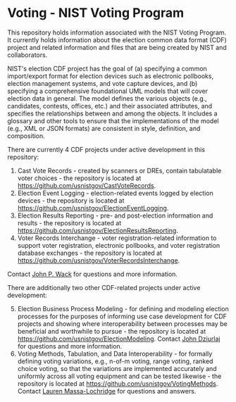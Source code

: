# Voting - NIST Voting Program

This repository holds information associated with the NIST Voting Program.  It currently holds information about the election common data format (CDF) project and related information and files that are being created by NIST and collaborators.  

NIST's election CDF project has the goal of (a) specifying a common import/export format for election devices such as electronic pollbooks, election management systems, and vote capture devices, and (b) specifying a comprehensive foundational UML models that will cover election data in general.  The model defines the various objects (e.g., candidates, contests, offices, etc.) and their associated attributes, and specifies the relationships between and among the objects.  It includes a glossary and other tools to ensure that the implementations of the model (e.g., XML or JSON formats) are consistent in style, definition, and composition.

There are currently 4 CDF projects under active development in this repository:

1. Cast Vote Records - created by scanners or DREs, contain tabulatable voter choices - the repository is located at https://github.com/usnistgov/CastVoteRecords.
2. Election Event Logging - election-related events logged by election devices - the repository is located at https://github.com/usnistgov/ElectionEventLogging.
3. Election Results Reporting - pre- and post-election information and results - the repository is located at https://github.com/usnistgov/ElectionResultsReporting.
4. Voter Records Interchange - voter registration-related information to support voter registration, electronic pollbooks, and voter registration database exchanges - the repository is located at https://github.com/usnistgov/VoterRecordsInterchange.

Contact [John P. Wack](mailto:john.wack@nist.gov) for questions and more information.

There are additionally two other CDF-related projects under active development:

5. Election Business Process Modeling - for defining and modeling election processes for the purposes of informing use case development for CDF projects and showing where interoperability between processes may be beneficial and worthwhile to pursue - the repository is located at https://github.com/usnistgov/ElectionModeling. Contact [John Dziurlaj](mailto:jndvoting@gmail.com) for questions and more information.
6. Voting Methods, Tabulation, and Data Interoperability - for formally defining voting variations, e.g., n-of-m voting, range voting, ranked choice voting, so that the variations are implemented accurately and uniformly across all voting equipment and can be tested likewise - the repository is located at https://github.com/usnistgov/VotingMethods. Contact [Lauren Massa-Lochridge](mailto:lauren.lochridge.sf@gmail.com) for questions and answers.
